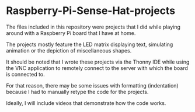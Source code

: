 # Raspberry-Pi-Sense-Hat-projects

The files included in this repository were projects that I did while playing around with a Raspberry Pi board that I have at home. 

The projects mostly feature the LED matrix displaying text, simulating animation or the depiction of miscellaneous shapes. 

It should be noted that I wrote these projects via the Thonny IDE while using the VNC application to remotely connect to the server with which the board is connected to. 

For that reason, there may be some issues with formatting (indentation) because I had to manually retype the code for the projects. 

Ideally, I will include videos that demonstrate how the code works. 

